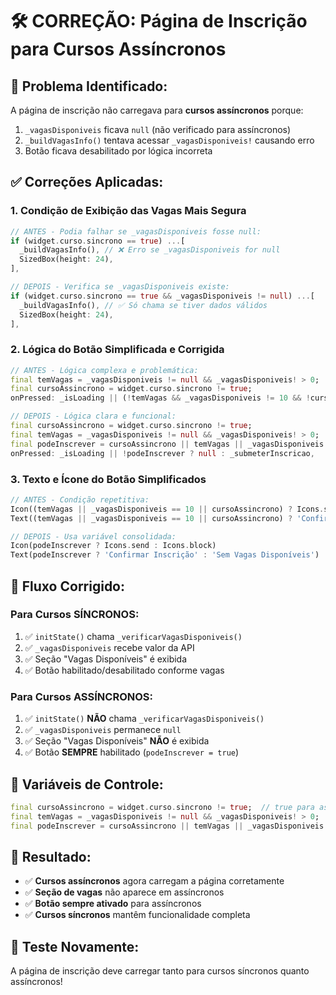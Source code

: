 # 🛠️ CORREÇÃO: Página de Inscrição para Cursos Assíncronos

## 🚨 **Problema Identificado:**
A página de inscrição não carregava para **cursos assíncronos** porque:
1. `_vagasDisponiveis` ficava `null` (não verificado para assíncronos)
2. `_buildVagasInfo()` tentava acessar `_vagasDisponiveis!` causando erro
3. Botão ficava desabilitado por lógica incorreta

## ✅ **Correções Aplicadas:**

### 1. **Condição de Exibição das Vagas Mais Segura**
```dart
// ANTES - Podia falhar se _vagasDisponiveis fosse null:
if (widget.curso.sincrono == true) ...[
  _buildVagasInfo(), // ❌ Erro se _vagasDisponiveis for null
  SizedBox(height: 24),
],

// DEPOIS - Verifica se _vagasDisponiveis existe:
if (widget.curso.sincrono == true && _vagasDisponiveis != null) ...[
  _buildVagasInfo(), // ✅ Só chama se tiver dados válidos
  SizedBox(height: 24),
],
```

### 2. **Lógica do Botão Simplificada e Corrigida**
```dart
// ANTES - Lógica complexa e problemática:
final temVagas = _vagasDisponiveis != null && _vagasDisponiveis! > 0;
final cursoAssincrono = widget.curso.sincrono != true;
onPressed: _isLoading || (!temVagas && _vagasDisponiveis != 10 && !cursoAssincrono) ? null : _submeterInscricao,

// DEPOIS - Lógica clara e funcional:
final cursoAssincrono = widget.curso.sincrono != true;
final temVagas = _vagasDisponiveis != null && _vagasDisponiveis! > 0;
final podeInscrever = cursoAssincrono || temVagas || _vagasDisponiveis == 10;
onPressed: _isLoading || !podeInscrever ? null : _submeterInscricao,
```

### 3. **Texto e Ícone do Botão Simplificados**
```dart
// ANTES - Condição repetitiva:
Icon((temVagas || _vagasDisponiveis == 10 || cursoAssincrono) ? Icons.send : Icons.block)
Text((temVagas || _vagasDisponiveis == 10 || cursoAssincrono) ? 'Confirmar' : 'Sem Vagas')

// DEPOIS - Usa variável consolidada:
Icon(podeInscrever ? Icons.send : Icons.block)
Text(podeInscrever ? 'Confirmar Inscrição' : 'Sem Vagas Disponíveis')
```

## 🎯 **Fluxo Corrigido:**

### **Para Cursos SÍNCRONOS:**
1. ✅ `initState()` chama `_verificarVagasDisponiveis()`
2. ✅ `_vagasDisponiveis` recebe valor da API
3. ✅ Seção "Vagas Disponíveis" é exibida
4. ✅ Botão habilitado/desabilitado conforme vagas

### **Para Cursos ASSÍNCRONOS:**
1. ✅ `initState()` **NÃO** chama `_verificarVagasDisponiveis()`
2. ✅ `_vagasDisponiveis` permanece `null`
3. ✅ Seção "Vagas Disponíveis" **NÃO** é exibida
4. ✅ Botão **SEMPRE** habilitado (`podeInscrever = true`)

## 🔧 **Variáveis de Controle:**
```dart
final cursoAssincrono = widget.curso.sincrono != true;  // true para assíncronos
final temVagas = _vagasDisponiveis != null && _vagasDisponiveis! > 0;  // só para síncronos
final podeInscrever = cursoAssincrono || temVagas || _vagasDisponiveis == 10;  // lógica unificada
```

## 🎉 **Resultado:**
- ✅ **Cursos assíncronos** agora carregam a página corretamente
- ✅ **Seção de vagas** não aparece em assíncronos
- ✅ **Botão sempre ativado** para assíncronos
- ✅ **Cursos síncronos** mantêm funcionalidade completa

## 🚀 **Teste Novamente:**
A página de inscrição deve carregar tanto para cursos síncronos quanto assíncronos!

